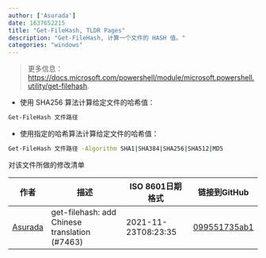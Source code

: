 ```yaml
---
author: ['Asurada']
date: 1637652215
title: "Get-FileHash, TLDR Pages"
description: "Get-FileHash, 计算一个文件的 HASH 值。"
categories: "windows"
---
```

> 更多信息：<https://docs.microsoft.com/powershell/module/microsoft.powershell.utility/get-filehash>.

- 使用 SHA256 算法计算给定文件的哈希值：

```bash
Get-FileHash 文件路径
```

- 使用指定的哈希算法计算给定文件的哈希值：

```bash
Get-FileHash 文件路径 -Algorithm SHA1|SHA384|SHA256|SHA512|MD5
```
对该文件所做的修改清单


作者 | 描述 | ISO 8601日期格式 | 链接到GitHub
------|-----|-----|-----
[Asurada](mailto:43401755+ousugo@users.noreply.github.com) | get-filehash: add Chinese translation (#7463) | 2021-11-23T08:23:35 | [099551735ab1](https://github.com/tldr-pages/tldr/commit/099551735ab1db329e3358b94afa1b67e82b0ed8)

